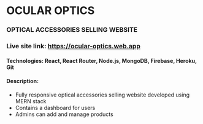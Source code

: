# OCULAR OPTICS

### OPTICAL ACCESSORIES SELLING WEBSITE

### Live site link: https://ocular-optics.web.app

#### Technologies: React, React Router, Node.js, MongoDB, Firebase, Heroku, Git

#### Description:

- Fully responsive optical accessories selling website developed using MERN stack
- Contains a dashboard for users
- Admins can add and manage products
